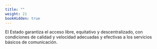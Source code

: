 ```yaml
---
title: ""
weight: 21
bookHidden: true
---
```

El Estado garantiza el acceso libre, equitativo y descentralizado, 
con condiciones de calidad y velocidad adecuadas y efectivas a los servicios básicos de 
comunicación.